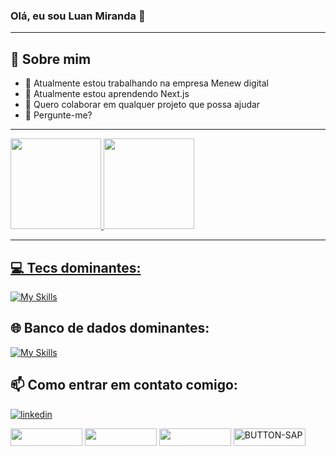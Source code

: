 ### Olá, eu sou Luan Miranda 👋
----
## 🚀 Sobre mim

- 🔭 Atualmente estou trabalhando na empresa Menew digital
- 🌱 Atualmente estou aprendendo Next.js
- 👯 Quero colaborar em qualquer projeto que possa ajudar
- 💬 Pergunte-me?



----
 <div>
  <a href="https://github.com/LuanMiranda77"/>
  <img height="145rem" src="https://github-readme-stats.vercel.app/api?username=LuanMiranda77&show_icons=true&theme=dark&include_all_commits=true&count_private=true"/>
  <img height="145rem" src="https://github-readme-stats.vercel.app/api/top-langs/?username=LuanMiranda77&layout=compact&langs_count=7&theme=dark"/>
</div>


----

## 💻 Tecs dominantes:

[![My Skills](https://skillicons.dev/icons?i=js,ts,java,angular,spring,react,nodejs,maven,netlify,materialui,figma,electron,docker,css,aws,html,tailwind,selenium,laravel,redux&theme=dark)](https://skillicons.dev)

## 🌐 Banco de dados dominantes: 

[![My Skills](https://skillicons.dev/icons?i=postgres,mysql,sqlite,mongodb&theme=dark)](https://skillicons.dev)
  
## 📫 Como entrar em contato comigo:
  
<div>
 
 [![linkedin](https://img.shields.io/badge/linkedin-0A66C2?style=for-the-badge&logo=linkedin&logoColor=white)](https://www.linkedin.com/in/luan-miranda-6b0177131/)
 
  <a href="https://www.youtube.com/channel/UCbTiQU-AafevBRNyNoyMiPg" target="_blank"><img align="center" height="28" width="115" src="https://img.shields.io/badge/YouTube-FF0000?style=for-the-badge&logo=youtube&logoColor=white" target="_blank"></a>
  <a href = "mailto:luanprof30@gmail.com"><img align="center"  height="28" width="115" src="https://img.shields.io/badge/-Gmail-%23333?style=for-the-badge&logo=gmail&logoColor=white" target="_blank"></a>
  <a href = "https://t.me/devluanmiranda"><img align="center"  height="28" width="115" src="https://img.shields.io/badge/%20-Telegram-blue?style=for-the-badge&logo=telegram" target="_blank"></a>
  <a href="https://api.whatsapp.com/send?phone=5583996386694"><img align="center" height="28" width="115" src="https://i.ibb.co/zrrN0d4/BUTTON-SAP.png" alt="BUTTON-SAP" border="0"></a>
</div>
